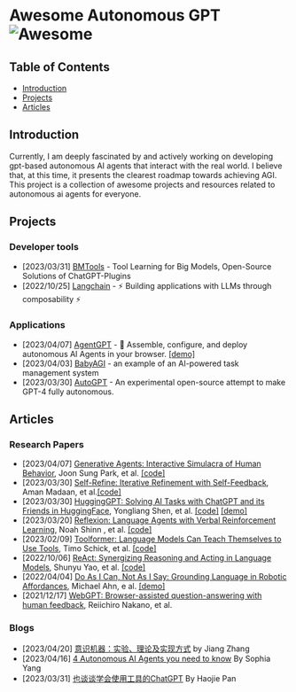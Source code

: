 # Awesome Autonomous GPT ![Awesome](https://cdn.rawgit.com/sindresorhus/awesome/d7305f38d29fed78fa85652e3a63e154dd8e8829/media/badge.svg)

## Table of Contents

- [Introduction](#introduction)
- [Projects](#projects)
- [Articles](#articles)

## Introduction
Currently, I am deeply fascinated by and actively working on developing gpt-based autonomous AI agents that interact with the real world. I believe that, at this time, it presents the clearest roadmap towards achieving AGI. This project is a collection of awesome projects and resources related to autonomous ai agents for everyone.


## Projects

### Developer tools
- [2023/03/31] [BMTools](https://github.com/OpenBMB/BMTools) - Tool Learning for Big Models, Open-Source Solutions of ChatGPT-Plugins
- [2022/10/25] [Langchain](https://github.com/hwchase17/langchain) - ⚡ Building applications with LLMs through composability ⚡

### Applications
- [2023/04/07] [AgentGPT](https://github.com/reworkd/AgentGPT) - 🤖 Assemble, configure, and deploy autonomous AI Agents in your browser. [[demo]](agentgpt.reworkd.ai)
- [2023/04/03] [BabyAGI](https://github.com/yoheinakajima/babyagi) - an example of an AI-powered task management system
- [2023/03/30] [AutoGPT](https://github.com/Significant-Gravitas/Auto-GPT) - An experimental open-source attempt to make GPT-4 fully autonomous.


## Articles
### Research Papers
- [2023/04/07] [Generative Agents: Interactive Simulacra of Human Behavior](https://arxiv.org/abs/2304.03442), Joon Sung Park, et al. [[code]](https://github.com/mkturkcan/generative-agents)
- [2023/03/30] [Self-Refine: Iterative Refinement with Self-Feedback](https://arxiv.org/abs/2303.17651), Aman Madaan, et al.[[code]](https://github.com/madaan/self-refine)
- [2023/03/30] [HuggingGPT: Solving AI Tasks with ChatGPT and its Friends in HuggingFace](https://arxiv.org/pdf/2303.17580.pdf), Yongliang Shen, et al. [[code]](https://github.com/microsoft/JARVIS) [[demo]](https://huggingface.co/spaces/microsoft/HuggingGPT)
- [2023/03/20] [Reflexion: Language Agents with Verbal Reinforcement Learning](https://arxiv.org/pdf/2303.11366.pdf), Noah Shinn , et al. [[code]](https://github.com/noahshinn024/reflexion)
- [2023/02/09] [Toolformer: Language Models Can Teach Themselves to Use Tools](https://arxiv.org/pdf/2302.04761.pdf), Timo Schick, et al. [[code]](https://github.com/lucidrains/toolformer-pytorch)
- [2022/10/06] [ReAct: Synergizing Reasoning and Acting in Language Models](https://arxiv.org/pdf/2210.03629.pdf), Shunyu Yao, et al. [[code]](https://github.com/ysymyth/ReAct)
- [2022/04/04] [Do As I Can, Not As I Say: Grounding Language in Robotic Affordances](), Michael Ahn, e al. [[demo]](https://say-can.github.io/)
- [2021/12/17] [WebGPT: Browser-assisted question-answering with human feedback](https://arxiv.org/pdf/2112.09332.pdf), Reiichiro Nakano, et al.

### Blogs
- [2023/04/20] [意识机器：实验、理论及实现方式](https://pattern.swarma.org/article/230) by Jiang Zhang
- [2023/04/16] [4 Autonomous AI Agents you need to know](https://towardsdatascience.com/4-autonomous-ai-agents-you-need-to-know-d612a643fa92) By Sophia Yang
- [2023/03/31] [也谈谈学会使用工具的ChatGPT](https://zhuanlan.zhihu.com/p/618448188) By Haojie Pan


